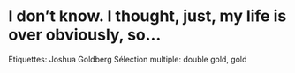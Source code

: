 # I don’t know. I thought, just, my life is over obviously, so…

Étiquettes: Joshua Goldberg
Sélection multiple: double gold, gold